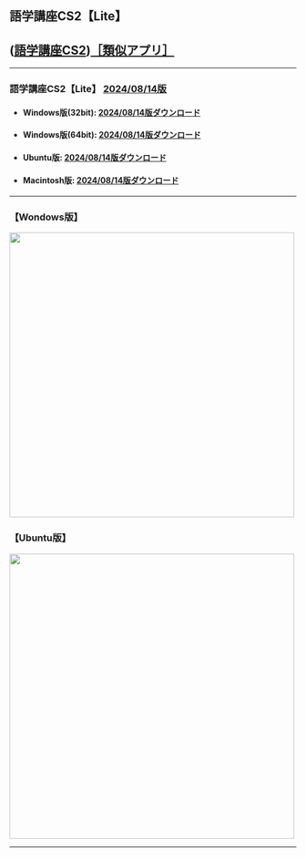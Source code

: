 ## 語学講座CS2【Lite】 
## ([語学講座CS2](https://csreviser.github.io/CaptureStream2/))[［類似アプリ］](https://csreviser.github.io/CaptureStream2/application)          

***
### 語学講座CS2【Lite】 [2024/08/14版](https://github.com/CSReviser/Capturestream2-Lite/releases/tag/20240814)                 

   - #### Windows版(32bit): [2024/08/14版ダウンロード](https://github.com/CSReviser/CaptureStream2-Lite/releases/download/20240814/CaptureStream2-Lite-Windows-x86-20240814.zip)　　
   - #### Windows版(64bit): [2024/08/14版ダウンロード](https://github.com/CSReviser/CaptureStream2-Lite/releases/download/20240814/CaptureStream2-Lite-Windows-x64-20240814.zip) 　　
   - #### Ubuntu版: [2024/08/14版ダウンロード](https://github.com/CSReviser/CaptureStream2-Lite/releases/download/20240814/CaptureStream2-Lite-Ubuntu-20240814.zip)　　
   - #### Macintosh版: [2024/08/14版ダウンロード](https://github.com/CSReviser/CaptureStream2-Lite/releases/download/20240814/CaptureStream2-Lite-MacOS-20240814-1.dmg) 　　　　
                               
***       
### 【Wondows版】                       
<img src="https://github-production-user-asset-6210df.s3.amazonaws.com/46049273/281433093-7da5fa78-fc65-4c7f-a179-d999f9ec79aa.png" width="500">


### 【Ubuntu版】                       
<img src="https://github-production-user-asset-6210df.s3.amazonaws.com/46049273/277073637-c0b449fb-30a1-4b3c-87a7-58ca83a1b07e.png" width="500">

***      
<link rel="shortcut icon" type="image/x-icon" href="https://avatars.githubusercontent.com/u/46049273?v=4">
<meta name="twitter:image:src" content="https://avatars.githubusercontent.com/u/46049273?v=4">
